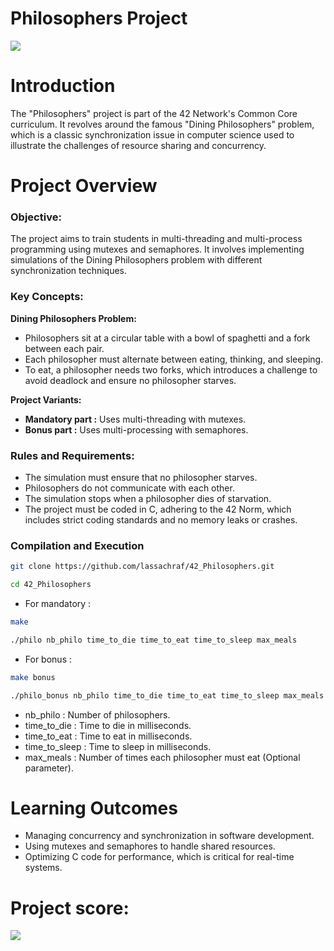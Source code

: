 # Philosophers Project

![](https://camo.githubusercontent.com/026f17ed41fee573861aef3ca619febc8c9f00f3c495a7200026957acdb9686d/68747470733a2f2f6d656469612e6c6963646e2e636f6d2f646d732f696d6167652f4435363132415147364648334831306e6971672f61727469636c652d636f7665725f696d6167652d736872696e6b5f3732305f313238302f302f313639303639383239323335383f653d3231343734383336343726763d6265746126743d416a324644746a574a35316361455878362d4a564c4b5f773975673265626b4677654e73526478694c5163)

# Introduction

The "Philosophers" project is part of the 42 Network's Common Core curriculum. It revolves around the famous "Dining Philosophers" problem, which is a classic synchronization issue in computer science used to illustrate the challenges of resource sharing and concurrency.

# Project Overview

### Objective:
The project aims to train students in multi-threading and multi-process programming using mutexes and semaphores. It involves implementing simulations of the Dining Philosophers problem with different synchronization techniques.

### Key Concepts:

  **Dining Philosophers Problem:**
  
   * Philosophers sit at a circular table with a bowl of spaghetti and a fork between each pair.
   * Each philosopher must alternate between eating, thinking, and sleeping.
   * To eat, a philosopher needs two forks, which introduces a challenge to avoid deadlock and 
      ensure no philosopher starves.

  **Project Variants:**
      
   * **Mandatory part :** Uses multi-threading with mutexes.
   * **Bonus part     :** Uses multi-processing with semaphores.

### Rules and Requirements:

  * The simulation must ensure that no philosopher starves.
  * Philosophers do not communicate with each other.
  * The simulation stops when a philosopher dies of starvation.
  * The project must be coded in C, adhering to the 42 Norm, which 
    includes strict coding standards and no memory leaks or crashes.

### Compilation and Execution

```bash
git clone https://github.com/lassachraf/42_Philosophers.git
```
```bash
cd 42_Philosophers
```
* For mandatory :
``` bash
make
```
``` bash
./philo nb_philo time_to_die time_to_eat time_to_sleep max_meals
```
* For bonus :
``` bash
make bonus
```
``` bash
./philo_bonus nb_philo time_to_die time_to_eat time_to_sleep max_meals
```
  * nb_philo : Number of philosophers.
  * time_to_die : Time to die in milliseconds.
  * time_to_eat : Time to eat in milliseconds.
  * time_to_sleep : Time to sleep in milliseconds.
  * max_meals : Number of times each philosopher must eat (Optional parameter).

# Learning Outcomes

   * Managing concurrency and synchronization in software development.
   * Using mutexes and semaphores to handle shared resources.
   * Optimizing C code for performance, which is critical for real-time systems.


# Project score:

![](https://blog.kakaocdn.net/dn/ccOHbk/btrmXuGtLet/JzUaL05K8W5AgwZqFkKjC0/img.png)

